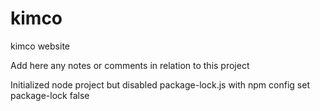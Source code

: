 # kimco
kimco website

Add here any notes or comments in relation to this project

Initialized node project but disabled package-lock.js with npm config set package-lock false
